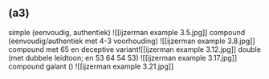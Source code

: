 ## (a3)
simple (eenvoudig, authentiek)
![[ijzerman example 3.5.jpg]]
compound (eenvoudig/authentiek met 4-3 voorhouding)
![[ijzerman example 3.8.jpg]]
compound met 65 en deceptive variant![[ijzerman example 3.12.jpg]]
double (met dubbele leidtoon; en 53 64 54 53)
![[ijzerman example 3.17.jpg]]
compound galant ()
![[ijzerman example 3.21.jpg]]

